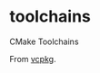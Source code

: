 # toolchains
CMake Toolchains

From [vcpkg](https://github.com/microsoft/vcpkg/tree/master/scripts).
